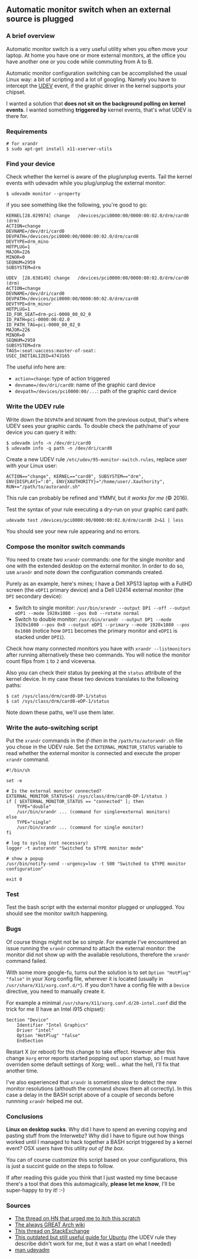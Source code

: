 ## Automatic monitor switch when an external source is plugged

### A brief overview
Automatic monitor switch is a very useful utility when you often move your laptop. At home you have one or more external monitors, at the office you have another one or you code while commuting from A to B.

Automatic monitor configuration switching can be accomplished the usual Linux way: a bit of scripting and a lot of googling.
Namely you have to intercept the [UDEV](https://en.wikipedia.org/wiki/Udev) event, if the graphic driver in the kernel supports your chipset.

I wanted a solution that __does not sit on the background polling on kernel events__. I wanted something __triggered by__ kernel events, that's what UDEV is there for.

### Requirements
```
# for xrandr
$ sudo apt-get install x11-xserver-utils
```

### Find your device
Check whether the kernel is aware of the plug/unplug events. Tail the kernel events with udevadm while you plug/unplug the external monitor:
```
$ udevadm monitor --property
```
if you see something like the following, you're good to go:
```
KERNEL[28.029974] change   /devices/pci0000:00/0000:00:02.0/drm/card0 (drm)
ACTION=change
DEVNAME=/dev/dri/card0
DEVPATH=/devices/pci0000:00/0000:00:02.0/drm/card0
DEVTYPE=drm_mino
HOTPLUG=1
MAJOR=226
MINOR=0
SEQNUM=2959
SUBSYSTEM=drm

UDEV  [28.038149] change   /devices/pci0000:00/0000:00:02.0/drm/card0 (drm)
ACTION=change
DEVNAME=/dev/dri/card0
DEVPATH=/devices/pci0000:00/0000:00:02.0/drm/card0
DEVTYPE=drm_minor
HOTPLUG=1
ID_FOR_SEAT=drm-pci-0000_00_02_0
ID_PATH=pci-0000:00:02.0
ID_PATH_TAG=pci-0000_00_02_0
MAJOR=226
MINOR=0
SEQNUM=2959
SUBSYSTEM=drm
TAGS=:seat:uaccess:master-of-seat:
USEC_INITIALIZED=4743165
```
The useful info here are:
- `action=change`: type of action triggered
- `devname=/dev/dri/card0`: name of the graphic card device
- `devpath=/devices/pci0000:00/...`: path of the graphic card device

### Write the UDEV rule
Write down the `DEVPATH` and `DEVNAME` from the previous output, that's where UDEV sees your graphic cards. To double check the path/name of your device you can query it with:
```
$ udevadm info -n /dev/dri/card0
$ udevadm info -q path -n /dev/dri/card0
```
Create a new UDEV rule `/etc/udev/95-monitor-switch.rules`, replace _user_ with your Linux user:
```
ACTION=="change", KERNEL=="card0", SUBSYSTEM=="drm", ENV{DISPLAY}=":0", ENV{XAUTHORITY}="/home/user/.Xauthority", RUN+="/path/to/autorandr.sh"
```
This rule can probably be refined and YMMV, but _it works for me_ (:copyright: 2016).

Test the syntax of your rule executing a dry-run on your graphic card path:
```
udevadm test /devices/pci0000:00/0000:00:02.0/drm/card0 2>&1 | less
```
You should see your new rule appearing and no errors.

### Compose the monitor switch commands
You need to create two `xrandr` commands: one for the single monitor and one with the extended desktop on the external monitor. In order to do so, use `arandr` and note down the configuration commands created.

Purely as an example, here's mines; I have a Dell XPS13 laptop with a FullHD screen (the `eDPI1` primary device) and a Dell U2414 external monitor (the `DPI` secondary device):
* Switch to single monitor: `/usr/bin/xrandr --output DP1 --off --output eDP1 --mode 1920x1080 --pos 0x0 --rotate normal`
* Switch to double monitor: `/usr/bin/xrandr --output DP1 --mode 1920x1080 --pos 0x0 --output eDP1 --primary --mode 1920x1080 --pos 0x1080` (notice how `DPI1` becomes the primary monitor and `eDPI1` is stacked under `DPI1`).

Check how many connected monitors you have with `xrandr --listmonitors` after running alternatively these two commands. You will notice the monitor count flips from `1` to `2` and viceversa.

Also you can check their status by peeking at the `status` attribute of the kernel device. In my case these two devices translates to the following paths:
```
$ cat /sys/class/drm/card0-DP-1/status
$ cat /sys/class/drm/card0-eDP-1/status
```
Note down these paths, we'll use them later.

### Write the auto-switching script
Put the `xrandr` commands in the *if-then* in the `/path/to/autorandr.sh` file you chose in the UDEV rule. Set the `EXTERNAL_MONITOR_STATUS` variable to read whether the external monitor is connected and execute the proper `xrandr` command.
```
#!/bin/sh

set -e

# Is the external monitor connected?
EXTERNAL_MONITOR_STATUS=$( /sys/class/drm/card0-DP-1/status )
if [ $EXTERNAL_MONITOR_STATUS == "connected" ]; then
	TYPE="double"
    /usr/bin/xrandr ... (command for single+external monitors)
else
    TYPE="single"
    /usr/bin/xrandr ... (command for single monitor)
fi

# log to syslog (not necessary)
logger -t autorandr "Switched to $TYPE monitor mode"

# show a popup
/usr/bin/notify-send --urgency=low -t 500 "Switched to $TYPE monitor configuration"

exit 0
```

### Test
Test the bash script with the external monitor plugged or unplugged. You should see the monitor switch happening.

### Bugs
Of course things might not be so *simple*. For example I've encountered an issue running the `xrandr` command to attach the external monitor: the monitor did not show up with the available resolutions, therefore the `xrandr` command failed.

With some more google-fu, turns out the solution is to set `Option "HotPlug" "false"` in your Xorg config file, wherever it is located (usually in `/usr/share/X11/xorg.conf.d/*`). If you don't have a config file with a `Device` directive, you need to manually create it.

For example a minimal `/usr/share/X11/xorg.conf.d/20-intel.conf` did the trick for me (I have an Intel i915 chipset):
```
Section "Device"
    Identifier "Intel Graphics"
    Driver "intel"
    Option "HotPlug" "false"
    EndSection
```
Restart X (or reboot) for this change to take effect.
However after this change `Xorg` error reports started popping out upon startup, so I must have overriden some default settings of Xorg; well... what the hell, I'll fix that another time.

I've also experienced that `xrandr` is sometimes slow to detect the new monitor resolutions (althouth the command shows them all correctly). In this case a delay in the BASH script above of a couple of seconds before runnning `xrandr` helped me out.

### Conclusions

**Linux on desktop sucks**. Why did I have to spend an evening copying and pasting stuff from the Interwebz? Why did I have to figure out how things worked until I managed to hack together a BASH script triggered by a kernel event? OSX users have this utility *out of the box*.

You can of course customize this script based on your configurations, this is just a succint guide on the steps to follow.

If after reading this guide you think that I just wasted my time because there's a tool that does this automagically, __please let me know__, I'll be super-happy to try it! :-)

### Sources

- [The thread on HN that urged me to itch this scratch](https://news.ycombinator.com/item?id=11570940)
- [The always GREAT Arch wiki](https://wiki.archlinux.org/index.php/Udev)
- [This thread on StackExchange](http://unix.stackexchange.com/questions/4489/a-tool-for-automatically-applying-randr-configuration-when-external-display-is-pl/13917)
- [This outdated but still useful guide for Ubuntu](https://help.ubuntu.com/community/DynamicMultiMonitor) (the UDEV rule they describe didn't work for me, but it was a start on what I needed)
- [man udevadm](http://linux.die.net/man/8/udevadm)

